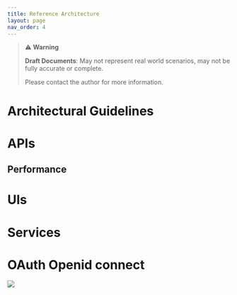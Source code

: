 ```yaml
---
title: Reference Architecture
layout: page
nav_order: 4
---
```



> ⚠️ **Warning**
>  
> **Draft Documents**: May not represent real world scenarios, may not be fully accurate or complete.
>
> Please contact the author for more information.

# Architectural Guidelines

# APIs
## Performance

# UIs

# Services

# OAuth Openid connect
![](https://www.youtube.com/watch?v=t18YB3xDfXI)
